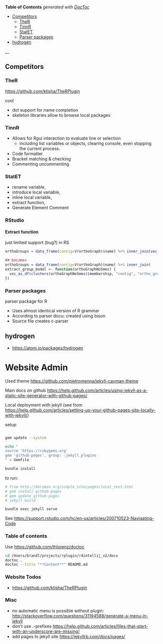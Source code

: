 <!-- START doctoc generated TOC please keep comment here to allow auto update -->
<!-- DON'T EDIT THIS SECTION, INSTEAD RE-RUN doctoc TO UPDATE -->
**Table of Contents**  *generated with [DocToc](https://github.com/thlorenz/doctoc)*

- [Competitors](#competitors)
  - [TheR](#ther)
  - [TinnR](#tinnr)
  - [StatET](#statet)
  - [Parser packages](#parser-packages)
- [hydrogen](#hydrogen)

<!-- END doctoc generated TOC please keep comment here to allow auto update -->

__


## Competitors

### TheR

https://github.com/ktisha/TheRPlugin


cool
* dot support for name completion
* skeleton libraries allow to browse local packages


### TinnR

* Allows for Rgui interaction to evaluate line or selection
    * including list variables or objects, clearing console, even stopping the current process.
* Code formatter
* Bracket matching & checking
* Commenting uncommenting


### StatET

* rename variable,
* introduce local variable, 
* inline local variable,  
* extract function,
* Generate Element Comment
 
### RStudio


#### Extract function

just limited support (bug?) in RS
```r
orthoGroups = data_frame(contig=V(orthoGraph)$name) %>% inner_join(vec_as_df(clusters(orthoGraphNoSmes)$membership, "contig", "ortho_group"))

## becomes
orthoGroups = data_frame(contig=V(orthoGraph)$name) %>% inner_join(
extract_group_model <- function(orthoGraphNoSmes) {
  vec_as_df(clusters(orthoGraphNoSmes)$membership, "contig", "ortho_group")
})

```



### Parser packages

parser package for R
* Uses almost identical version of R grammar
* According to parser docu: created using bison
* Source file creates c-parser


## hydrogen

* https://atom.io/packages/hydrogen


Website Admin
=============

Used theme https://github.com/pietromenna/jekyll-cayman-theme

Main docs on github
https://help.github.com/articles/using-jekyll-as-a-static-site-generator-with-github-pages/

Local deployment with jekyll (see from https://help.github.com/articles/setting-up-your-github-pages-site-locally-with-jekyll/)


setup
```bash

gem update --system  

echo "
source 'https://rubygems.org'
gem 'github-pages', group: :jekyll_plugins
" > Gemfile

bundle install
```

to run:

```bash
# from http://kbroman.org/simple_site/pages/local_test.html
# gem install github-pages
# gem update github-pages
# jekyll build

bundle exec jekyll serve
```

See https://support.rstudio.com/hc/en-us/articles/200710523-Navigating-Code

### Table of contents

Use https://github.com/thlorenz/doctoc

```bash
cd /Users/brandl/projects/rplugin/r4intellij_v2/docs
doctoc .
doctoc --title "**Content**" README.md

```

### Website Todos

* https://github.com/ktisha/TheRPlugin


### Misc

* no automatic menu is possible without plugin: http://stackoverflow.com/questions/31194588/generate-a-menu-in-jekyll
* don't use .-prefixes https://help.github.com/articles/files-that-start-with-an-underscore-are-missing/
* add pages to jekyll site https://jekyllrb.com/docs/pages/


